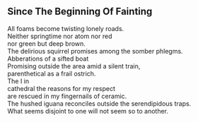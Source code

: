 Since The Beginning Of Fainting
-------------------------------
All foams become twisting lonely roads.  
Neither springtime nor atom nor red  
nor green but deep brown.  
The delirious squirrel promises among the somber phlegms.  
Abberations of a sifted boat  
Promising outside the area amid a silent train,  
parenthetical as a frail ostrich.  
The I in  
cathedral the reasons for my respect  
are rescued in my fingernails of ceramic.  
The hushed iguana reconciles outside the serendipidous traps.  
What seems disjoint to one will not seem so to another.  

